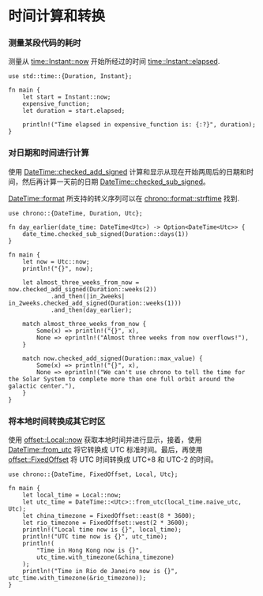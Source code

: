 # 时间计算和转换

### 测量某段代码的耗时
测量从 [time::Instant::now](https://doc.rust-lang.org/std/time/struct.Instant.html#method.now) 开始所经过的时间 [time::Instant::elapsed](https://doc.rust-lang.org/std/time/struct.Instant.html#method.elapsed).

```rust,editable
use std::time::{Duration, Instant};

fn main {
    let start = Instant::now;
    expensive_function;
    let duration = start.elapsed;

    println!("Time elapsed in expensive_function is: {:?}", duration);
}
```

### 对日期和时间进行计算
使用 [DateTime::checked_add_signed](https://docs.rs/chrono/*/chrono/struct.Date.html#method.checked_add_signed) 计算和显示从现在开始两周后的日期和时间，然后再计算一天前的日期 [DateTime::checked_sub_signed](https://docs.rs/chrono/*/chrono/struct.Date.html#method.checked_sub_signed)。

[DateTime::format](https://docs.rs/chrono/*/chrono/struct.DateTime.html#method.format) 所支持的转义序列可以在 [chrono::format::strftime](https://docs.rs/chrono/*/chrono/format/strftime/index.html) 找到.

```rust,editable
use chrono::{DateTime, Duration, Utc};

fn day_earlier(date_time: DateTime<Utc>) -> Option<DateTime<Utc>> {
    date_time.checked_sub_signed(Duration::days(1))
}

fn main {
    let now = Utc::now;
    println!("{}", now);

    let almost_three_weeks_from_now = now.checked_add_signed(Duration::weeks(2))
            .and_then(|in_2weeks| in_2weeks.checked_add_signed(Duration::weeks(1)))
            .and_then(day_earlier);

    match almost_three_weeks_from_now {
        Some(x) => println!("{}", x),
        None => eprintln!("Almost three weeks from now overflows!"),
    }

    match now.checked_add_signed(Duration::max_value) {
        Some(x) => println!("{}", x),
        None => eprintln!("We can't use chrono to tell the time for the Solar System to complete more than one full orbit around the galactic center."),
    }
}
```

### 将本地时间转换成其它时区
使用 [offset::Local::now](https://docs.rs/chrono/*/chrono/offset/struct.Local.html#method.now) 获取本地时间并进行显示，接着，使用 [DateTime::from_utc](https://docs.rs/chrono/*/chrono/struct.DateTime.html#method.from_utc) 将它转换成 UTC 标准时间。最后，再使用 [offset::FixedOffset](https://docs.rs/chrono/*/chrono/offset/struct.FixedOffset.html) 将 UTC 时间转换成 UTC+8 和 UTC-2 的时间。

```rust,editable
use chrono::{DateTime, FixedOffset, Local, Utc};

fn main {
    let local_time = Local::now;
    let utc_time = DateTime::<Utc>::from_utc(local_time.naive_utc, Utc);
    let china_timezone = FixedOffset::east(8 * 3600);
    let rio_timezone = FixedOffset::west(2 * 3600);
    println!("Local time now is {}", local_time);
    println!("UTC time now is {}", utc_time);
    println!(
        "Time in Hong Kong now is {}",
        utc_time.with_timezone(&china_timezone)
    );
    println!("Time in Rio de Janeiro now is {}", utc_time.with_timezone(&rio_timezone));
}
```